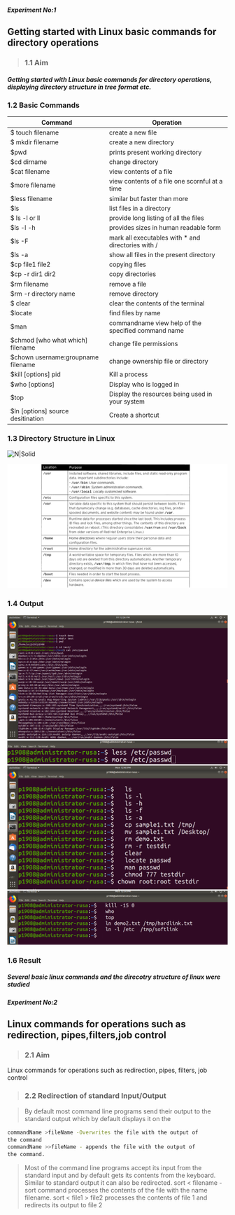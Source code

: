 ##### Experiment No:1

##   Getting started with Linux basic commands for directory operations


>  ### 1.1   Aim
#####  Getting started with Linux basic commands for directory operations, displaying directory structure in tree format etc. 
### 1.2 Basic Commands 

| Command | Operation |
| ------ | ------ |
|  $ touch filename | create a new file |
| $ mkdir filename | create a new directory |
| $pwd | prints present working directory |
| $cd dirname  | change directory |
| $cat filename  | view contents of a file |
| $more filename  | view contents of a file one scornful at a time |
   | $less filename | similar but faster than more |
   | $ls   | list files in a directory |
   |$ ls -l or ll| provide long listing of all the files |
   | $ls -l -h    | provides sizes in human readable form |
   | $ls   -F   | mark all executables with * and directories with / |
   |$ls -a | show all files in the present directory |
   |$cp file1 file2 | copying files |
   |$cp -r dir1 dir2 | copy directories |
   | $rm filename | remove a file |
   | $rm -r directory name| remove directory |
   |$ clear | clear the contents of the terminal |
   |$locate | find files by name |
   |$man  |commandname view help of the specified command name |
   |$chmod [who what which] filename |  change file permissions |
   |$chown username:groupname filename |  change ownership file or directory |
   | $kill [options] pid | Kill a process|
   |$who [options]  | Display who is logged in |
   |$top  | Display the resources being used in your system  |
   |$ln [options] source desitination | Create a shortcut |
    
  ### 1.3 Directory Structure in Linux


  ![N|Solid](https://encrypted-tbn0.gstatic.com/images?q=tbn%3AANd9GcSm8jdFwD46XIqbrfiNbuAboIcuNjrz3L_bDs-w-kpRayrC56rI)
  
   ![N|Solid](https://github.com/ebinbabu/CET/blob/master/filesystem.png.png?raw=true)
  ### 1.4  Output

![Lab1](https://github.com/ebinbabu/CET/blob/master/lab1.png?raw=true)
![N|Solid](https://github.com/ebinbabu/CET/blob/master/lab2.png?raw=true)
![N|Solid](https://github.com/ebinbabu/CET/blob/master/lab3.png?raw=true)
![lab4](https://raw.githubusercontent.com/ebinbabu/CET/master/lab4.png)




  ### 1.6 Result
#####  Several basic linux commands and the direcotry structure of linux were studied






##### Experiment No:2

##   Linux commands for operations such as redirection, pipes,filters,job control


>  ### 2.1   Aim
Linux commands for operations such as redirection, pipes, filters, job control

>  ### 2.2 Redirection of standard Input/Output

> By default most command line programs send their output to the standard
output which by default displays it on the
```sh
commandName >fileName -Overwrites the file with the output of
the command
commandName >>fileName - appends the file with the output of
the command.
```
> Most of the command line programs accept its input from the standard
input and by default gets its contents from the keyboard. Similar to
standard output it can also be redirected.
sort < filename - sort command processes the contents of the file with the
name filename.
sort < file1 > file2 processes the contents of file 1 and redirects its
output to file 2


